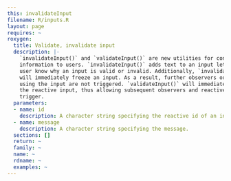 ```yaml
---
this: invalidateInput
filename: R/inputs.R
layout: page
requires: ~
roxygen:
  title: Validate, invalidate input
  description: |-
    `invalidateInput()` and `validateInput()` are new utilities for conveying
    information to users. `invalidateInput()` adds text to an input letting a
    user know why an input is valid or invalid. Additionally, `invalidateInput()`
    will immediately freeze an input. As a result, further observers or reactives
    using the input are not triggered. `validateInput()` will immediately thaw
    the reactive input, thus allowing subsequent observers and reactives to
    trigger.
  parameters:
  - name: id
    description: A character string specifying the reactive id of an input.
  - name: message
    description: A character string specifying the message.
  sections: []
  return: ~
  family: ~
  name: ~
  rdname: ~
  examples: ~
---
```

